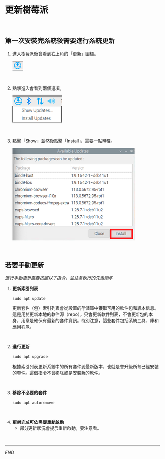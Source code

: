 # 更新樹莓派

</br>

## 第一次安裝完系統後需要進行系統更新

1. 進入樹莓派後會看到右上角的「更新」圖標。
   
   ![](images/img_201.png)

</br>

2. 點擊進入會看到兩個選項。
   
   ![](images/img_202.png)
   
</br>

3. 點擊「Show」並然後點擊「Install」。需要一點時間。
   
   ![](images/img_203.png)

</br>

## 若要手動更新
*進行手動更新需要按照以下指令，並注意執行的先後順序*

1. **更新索引列表**  
   ```
   sudo apt update
   ```
   
   更新套件（包）索引列表會從設置的存儲庫中獲取可用的軟件包和版本信息。這是用於更新本地的軟件源（repo），只會更新軟件列表，不會更新包的本身，用意是確保有最新的套件資訊。特別注意，這些套件包括系統工具、庫和應用程序。

</br>

2. **進行更新**  
   ```
   sudo apt upgrade
   ```
   
   根據索引列表更新系統中的所有套件到最新版本，也就是會升級所有已經安裝的套件。這個指令不會移除或是安裝新的軟件。

</br>

3. **移除不必要的套件**  
   ```
   sudo apt autoremove
   ```
</br>

4. __更新完成可依需要重新啟動__
   - 部分更新狀況會提示重新啟動，要注意看。
  
</br>

---

_END_